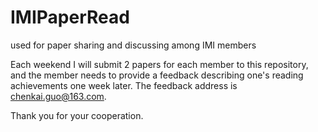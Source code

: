 # IMIPaperRead
used for paper sharing and discussing among IMI members 

Each weekend I will submit 2 papers for each member to this repository, and the member needs to provide a feedback describing one's reading achievements one week later. The feedback address is chenkai.guo@163.com.  

Thank you for your cooperation.
